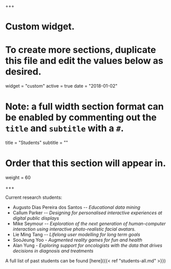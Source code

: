 +++
# Custom widget.
# To create more sections, duplicate this file and edit the values below as desired.
widget = "custom"
active = true
date = "2018-01-02"

# Note: a full width section format can be enabled by commenting out the `title` and `subtitle` with a `#`.
title = "Students"
subtitle = ""

# Order that this section will appear in.
weight = 60

+++

Current research students:

- Augusto Dias Pereira dos Santos -- _Educational data mining_
- Callum Parker -- _Designing for personalised interactive experiences at digital public displays_
- Mike Seymour -- _Exploration of the next generation of human-computer interaction using interactive photo-realistic facial avatars._
- Lie Ming Tang -- _Lifelong user modelling for long term goals_
- SooJeung Yoo - _Augmented reality games for fun and health_
- Alan Yung - _Exploring support for oncologists with the data that drives decisions in diagnosis and treatments_


A full list of past students can be found [here]({{< ref "students-all.md" >}})

